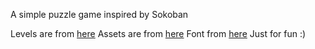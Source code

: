 A simple puzzle game inspired by Sokoban

Levels are from [here](https://sokoban.dk/levels/levels-the-download-page/)
Assets are from [here](https://sona-sar.itch.io/voxel-animals-items-pack-free-assets)
Font from [here](https://www.dafont.com/grobold.font)
Just for fun :)
